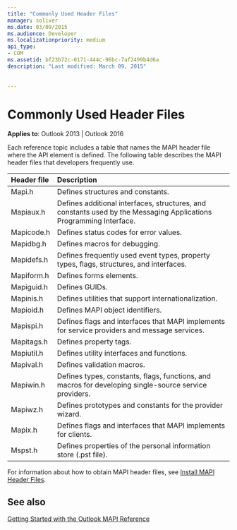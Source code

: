 ```yaml
---
title: "Commonly Used Header Files"
manager: soliver
ms.date: 03/09/2015
ms.audience: Developer
ms.localizationpriority: medium
api_type:
- COM
ms.assetid: bf23b72c-0171-444c-96bc-7af2499b4d6a
description: "Last modified: March 09, 2015"
 
 
---
```


# Commonly Used Header Files

  
  
**Applies to**: Outlook 2013 | Outlook 2016 
  
Each reference topic includes a table that names the MAPI header file where the API element is defined. The following table describes the MAPI header files that developers frequently use.
  
|**Header file**|**Description**|
|:-----|:-----|
|Mapi.h  <br/> |Defines structures and constants. |
|Mapiaux.h  <br/> |Defines additional interfaces, structures, and constants used by the Messaging Applications Programming Interface. |
|Mapicode.h  <br/> |Defines status codes for error values. |
|Mapidbg.h  <br/> |Defines macros for debugging. |
|Mapidefs.h  <br/> |Defines frequently used event types, property types, flags, structures, and interfaces. |
|Mapiform.h  <br/> |Defines forms elements. |
|Mapiguid.h  <br/> |Defines GUIDs. |
|Mapinis.h  <br/> |Defines utilities that support internationalization. |
|Mapioid.h  <br/> |Defines MAPI object identifiers. |
|Mapispi.h  <br/> |Defines flags and interfaces that MAPI implements for service providers and message services. |
|Mapitags.h  <br/> |Defines property tags. |
|Mapiutil.h  <br/> |Defines utility interfaces and functions. |
|Mapival.h  <br/> |Defines validation macros. |
|Mapiwin.h  <br/> |Defines types, constants, flags, functions, and macros for developing single-source service providers. |
|Mapiwz.h  <br/> |Defines prototypes and constants for the provider wizard. |
|Mapix.h  <br/> |Defines flags and interfaces that MAPI implements for clients. |
|Mspst.h  <br/> |Defines properties of the personal information store (.pst file). |
   
For information about how to obtain MAPI header files, see [Install MAPI Header Files](how-to-install-mapi-header-files.md).
  
## See also



[Getting Started with the Outlook MAPI Reference](getting-started-with-the-outlook-mapi-reference.md)

